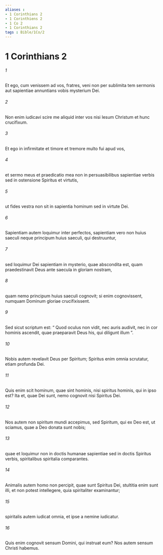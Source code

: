 ```yaml
---
aliases : 
- 1 Corinthians 2
- 1 Corinthiens 2
- 1 Co 2
- 1 Corinthians 2
tags : Bible/1Co/2
---
```


# 1 Corinthians 2

###### 1
Et ego, cum venissem ad vos, fratres, veni non per sublimita tem sermonis aut sapientiae annuntians vobis mysterium Dei. 
###### 2
Non enim iudicavi scire me aliquid inter vos nisi Iesum Christum et hunc crucifixum. 
###### 3
Et ego in infirmitate et timore et tremore multo fui apud vos, 
###### 4
et sermo meus et praedicatio mea non in persuasibilibus sapientiae verbis sed in ostensione Spiritus et virtutis, 
###### 5
ut fides vestra non sit in sapientia hominum sed in virtute Dei.
###### 6
Sapientiam autem loquimur inter perfectos, sapientiam vero non huius saeculi neque principum huius saeculi, qui destruuntur, 
###### 7
sed loquimur Dei sapientiam in mysterio, quae abscondita est, quam praedestinavit Deus ante saecula in gloriam nostram, 
###### 8
quam nemo principum huius saeculi cognovit; si enim cognovissent, numquam Dominum gloriae crucifixissent. 
###### 9
Sed sicut scriptum est: “ Quod oculus non vidit, nec auris audivit, nec in cor hominis ascendit, quae praeparavit Deus his, qui diligunt illum ”.
###### 10
Nobis autem revelavit Deus per Spiritum; Spiritus enim omnia scrutatur, etiam profunda Dei. 
###### 11
Quis enim scit hominum, quae sint hominis, nisi spiritus hominis, qui in ipso est? Ita et, quae Dei sunt, nemo cognovit nisi Spiritus Dei. 
###### 12
Nos autem non spiritum mundi accepimus, sed Spiritum, qui ex Deo est, ut sciamus, quae a Deo donata sunt nobis; 
###### 13
quae et loquimur non in doctis humanae sapientiae sed in doctis Spiritus verbis, spiritalibus spiritalia comparantes. 
###### 14
Animalis autem homo non percipit, quae sunt Spiritus Dei, stultitia enim sunt illi, et non potest intellegere, quia spiritaliter examinantur; 
###### 15
spiritalis autem iudicat omnia, et ipse a nemine iudicatur.
###### 16
Quis enim cognovit sensum Domini, qui instruat eum? Nos autem sensum Christi habemus.
